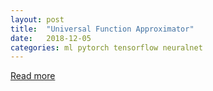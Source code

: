 ```yaml
---
layout: post
title:  "Universal Function Approximator"
date:   2018-12-05
categories: ml pytorch tensorflow neuralnet
---
```


[Read more][ufa-link] 

[ufa-link]: {url}/ufa
